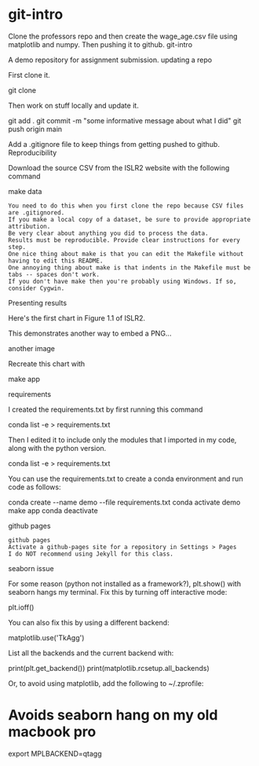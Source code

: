 # git-intro


Clone the professors repo and then create the wage_age.csv file using matplotlib and numpy. Then pushing it to github.
git-intro

A demo repository for assignment submission.
updating a repo

First clone it.

git clone <url from the github.com GUI>

Then work on stuff locally and update it.

git add .
git commit -m "some informative message about what I did"
git push origin main

Add a .gitignore file to keep things from getting pushed to github.
Reproducibility

Download the source CSV from the ISLR2 website with the following command

make data

    You need to do this when you first clone the repo because CSV files are .gitignored.
    If you make a local copy of a dataset, be sure to provide appropriate attribution.
    Be very clear about anything you did to process the data.
    Results must be reproducible. Provide clear instructions for every step.
    One nice thing about make is that you can edit the Makefile without having to edit this README.
    One annoying thing about make is that indents in the Makefile must be tabs -- spaces don't work.
    If you don't have make then you're probably using Windows. If so, consider Cygwin.

Presenting results

Here's the first chart in Figure 1.1 of ISLR2.

This demonstrates another way to embed a PNG...

another image

Recreate this chart with

make app

requirements

I created the requirements.txt by first running this command

conda list -e > requirements.txt

Then I edited it to include only the modules that I imported in my code, along with the python version.

conda list -e > requirements.txt

You can use the requirements.txt to create a conda environment and run code as follows:

conda create --name demo --file requirements.txt
conda activate demo
make app
conda deactivate

github pages

    github pages
    Activate a github-pages site for a repository in Settings > Pages
    I do NOT recommend using Jekyll for this class.

seaborn issue

For some reason (python not installed as a framework?), plt.show() with seaborn hangs my terminal. Fix this by turning off interactive mode:

plt.ioff()

You can also fix this by using a different backend:

matplotlib.use('TkAgg')

List all the backends and the current backend with:

print(plt.get_backend())
print(matplotlib.rcsetup.all_backends)

Or, to avoid using matplotlib, add the following to ~/.zprofile:

# Avoids seaborn hang on my old macbook pro
export MPLBACKEND=qtagg

